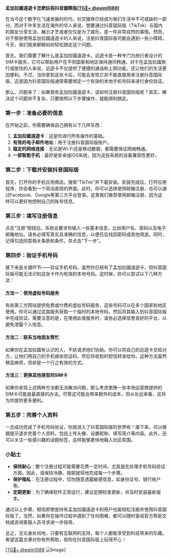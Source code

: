 **孟加拉國遠遊卡怎麽註冊抖音國際版[[TG💪+ @esim1088](https://t.me/s/esim1088)]**

在当今这个数字化飞速发展的时代，社交媒体已经成为我们生活中不可或缺的一部分。而对于许多生活在海外的华人来说，想要通过抖音国际版（TikTok）与国内的朋友分享生活、展示才艺或者仅仅是为了娱乐，是一件非常自然的事情。然而，对于那些使用孟加拉國遠遊卡的人来说，注册抖音国际版可能会遇到一些小障碍。今天，我们就来聊聊如何轻松搞定这个问题。

首先，我们需要了解什么是孟加拉國遠遊卡。远遊卡是一种专门为旅行者设计的SIM卡服务，它可以帮助用户在不同国家和地区保持通讯畅通。对于在孟加拉國旅行或居住的人来说，远遊卡不仅提供了便捷的通话和上网功能，还让他们的生活更加便利。不过，当你拿到这张卡后，可能会发现它并不能直接用来注册抖音国际版，这是因为抖音国际版通常需要绑定一个有效的本地手机号码来进行身份验证。

那么，问题来了：如果我有孟加拉國遠遊卡，该如何注册抖音国际版呢？其实，解决这个问题并不复杂，只要按照以下步骤操作，就能顺利搞定。

### 第一步：准备必要的信息

在开始之前，你需要确保自己拥有以下几样东西：

1. **孟加拉國遠遊卡**：这是你进行所有操作的基础。
2. **有效的电子邮件地址**：用于注册抖音国际版账户。
3. **稳定的网络连接**：无论是Wi-Fi还是移动数据，都需要保证网络畅通。
4. **一部智能手机**：最好是安卓或iOS系统，因为这些系统的设备兼容性更好。

### 第二步：下载并安装抖音国际版

首先，打开你的手机应用商店，搜索“TikTok”并下载安装。安装完成后，打开应用程序，你会看到一个简洁直观的界面。此时，你可以选择使用邮箱注册，也可以通过Facebook、Google等第三方平台登录。这里我们推荐使用邮箱注册，因为这样可以更好地控制自己的账号信息。

### 第三步：填写注册信息

点击“注册”按钮后，系统会要求你输入一些基本信息，比如用户名、密码以及电子邮箱地址。请务必填写真实且准确的信息，以便日后找回密码或其他用途。同时，记得勾选同意相关条款和条件，并点击“下一步”。

### 第四步：验证手机号码

接下来是关键环节——验证手机号码。虽然你已经有了孟加拉國遠遊卡，但抖音国际版可能无法识别这张卡作为有效的本地号码。这时候，你可以尝试以下几种方法：

#### 方法一：使用虚拟号码服务
有些第三方网站提供免费或付费的虚拟号码服务，这些号码可以在多个国家和地区使用。你可以通过这类服务获取一个临时的本地号码，然后将其输入到抖音国际版中完成验证。需要注意的是，在使用此类服务时，请务必选择信誉良好的平台，以避免泄露个人信息。

#### 方法二：联系当地朋友帮忙
如果你在孟加拉國有认识的人，不妨请求他们协助。你可以将自己的远遊卡交给对方，让他们用自己的手机接收验证码，然后将收到的短信转发给你。这种方法虽然稍显麻烦，但却是一个行之有效的方式。

#### 方法三：更换其他类型的SIM卡
如果你发现上述两种方法都无法解决问题，那么考虑更换一张本地运营商提供的SIM卡可能是最直接的办法。尽管这可能会带来额外的成本，但从长远来看，这将为你提供更多便利。

### 第五步：完善个人资料

一旦成功完成了手机号码验证，你就进入了抖音国际版的世界啦！接下来，可以根据提示逐步完善个人资料，包括上传头像、设置昵称、填写简介等内容。此外，还可以关注一些感兴趣的话题标签，这样能够更快地融入社区氛围。

### 小贴士

- **保持耐心**：整个注册过程可能需要花费一定时间，尤其是在处理手机号码验证方面。因此，请保持冷静，按部就班地完成每一个步骤。
- **保护隐私**：在注册过程中，切勿随意透露敏感信息，如身份证号、银行账户等。
- **定期更新**：为了确保软件正常运行，建议定期检查更新，并及时安装最新版本。

通过以上步骤，相信即使是持有孟加拉國遠遊卡的用户也能轻松注册并使用抖音国际版了。当然，如果你在操作过程中遇到了任何困难，都可以随时查阅官方帮助文档或咨询客服人员寻求进一步指导。

总之，无论身处何地，只要有互联网的支持，每个人都能享受到科技带来的乐趣。希望这篇文章对你有所帮助，祝你在抖音国际版上玩得开心！

[[TG💪+ @esim1088](https://t.me/s/esim1088) ![Image](https://i.postimg.cc/4NQfJmqS/Snipaste-2025-05-13-00-14-12.png)]